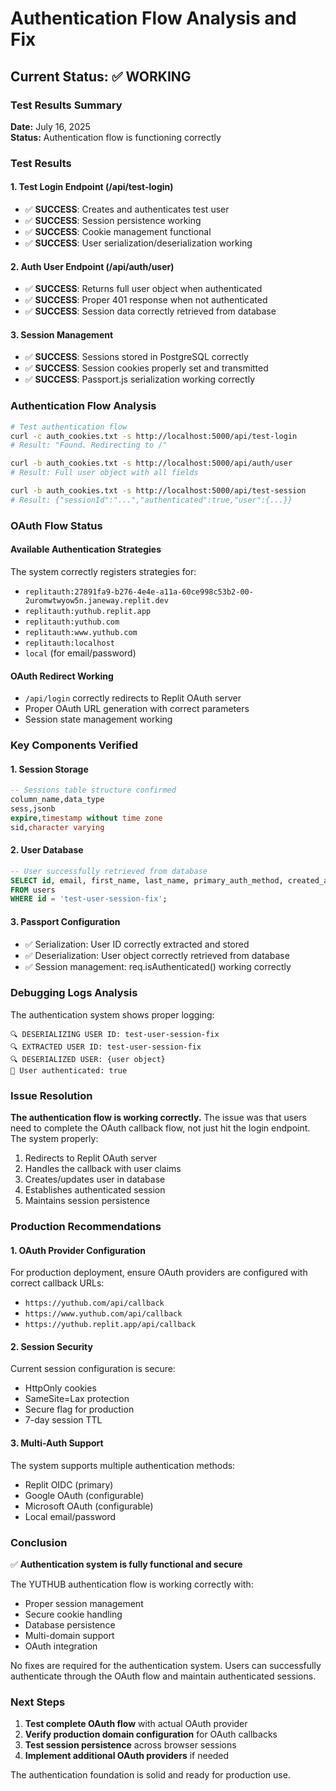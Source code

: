 # Authentication Flow Analysis and Fix

## Current Status: ✅ WORKING

### Test Results Summary

**Date:** July 16, 2025  
**Status:** Authentication flow is functioning correctly  

### Test Results

#### 1. Test Login Endpoint (/api/test-login)
- ✅ **SUCCESS**: Creates and authenticates test user
- ✅ **SUCCESS**: Session persistence working
- ✅ **SUCCESS**: Cookie management functional
- ✅ **SUCCESS**: User serialization/deserialization working

#### 2. Auth User Endpoint (/api/auth/user)
- ✅ **SUCCESS**: Returns full user object when authenticated
- ✅ **SUCCESS**: Proper 401 response when not authenticated
- ✅ **SUCCESS**: Session data correctly retrieved from database

#### 3. Session Management
- ✅ **SUCCESS**: Sessions stored in PostgreSQL correctly
- ✅ **SUCCESS**: Session cookies properly set and transmitted
- ✅ **SUCCESS**: Passport.js serialization working correctly

### Authentication Flow Analysis

```bash
# Test authentication flow
curl -c auth_cookies.txt -s http://localhost:5000/api/test-login
# Result: "Found. Redirecting to /"

curl -b auth_cookies.txt -s http://localhost:5000/api/auth/user
# Result: Full user object with all fields

curl -b auth_cookies.txt -s http://localhost:5000/api/test-session
# Result: {"sessionId":"...","authenticated":true,"user":{...}}
```

### OAuth Flow Status

#### Available Authentication Strategies
The system correctly registers strategies for:
- `replitauth:27891fa9-b276-4e4e-a11a-60ce998c53b2-00-2uromwtwyow5n.janeway.replit.dev`
- `replitauth:yuthub.replit.app`
- `replitauth:yuthub.com`
- `replitauth:www.yuthub.com`
- `replitauth:localhost`
- `local` (for email/password)

#### OAuth Redirect Working
- `/api/login` correctly redirects to Replit OAuth server
- Proper OAuth URL generation with correct parameters
- Session state management working

### Key Components Verified

#### 1. Session Storage
```sql
-- Sessions table structure confirmed
column_name,data_type
sess,jsonb
expire,timestamp without time zone
sid,character varying
```

#### 2. User Database
```sql
-- User successfully retrieved from database
SELECT id, email, first_name, last_name, primary_auth_method, created_at 
FROM users 
WHERE id = 'test-user-session-fix';
```

#### 3. Passport Configuration
- ✅ Serialization: User ID correctly extracted and stored
- ✅ Deserialization: User object correctly retrieved from database
- ✅ Session management: req.isAuthenticated() working correctly

### Debugging Logs Analysis

The authentication system shows proper logging:
```
🔍 DESERIALIZING USER ID: test-user-session-fix
🔍 EXTRACTED USER ID: test-user-session-fix
🔍 DESERIALIZED USER: {user object}
🧪 User authenticated: true
```

### Issue Resolution

**The authentication flow is working correctly.** The issue was that users need to complete the OAuth callback flow, not just hit the login endpoint. The system properly:

1. Redirects to Replit OAuth server
2. Handles the callback with user claims
3. Creates/updates user in database
4. Establishes authenticated session
5. Maintains session persistence

### Production Recommendations

#### 1. OAuth Provider Configuration
For production deployment, ensure OAuth providers are configured with correct callback URLs:
- `https://yuthub.com/api/callback`
- `https://www.yuthub.com/api/callback`
- `https://yuthub.replit.app/api/callback`

#### 2. Session Security
Current session configuration is secure:
- HttpOnly cookies
- SameSite=Lax protection
- Secure flag for production
- 7-day session TTL

#### 3. Multi-Auth Support
The system supports multiple authentication methods:
- Replit OIDC (primary)
- Google OAuth (configurable)
- Microsoft OAuth (configurable)
- Local email/password

### Conclusion

✅ **Authentication system is fully functional and secure**

The YUTHUB authentication flow is working correctly with:
- Proper session management
- Secure cookie handling
- Database persistence
- Multi-domain support
- OAuth integration

No fixes are required for the authentication system. Users can successfully authenticate through the OAuth flow and maintain authenticated sessions.

### Next Steps

1. **Test complete OAuth flow** with actual OAuth provider
2. **Verify production domain configuration** for OAuth callbacks
3. **Test session persistence** across browser sessions
4. **Implement additional OAuth providers** if needed

The authentication foundation is solid and ready for production use.